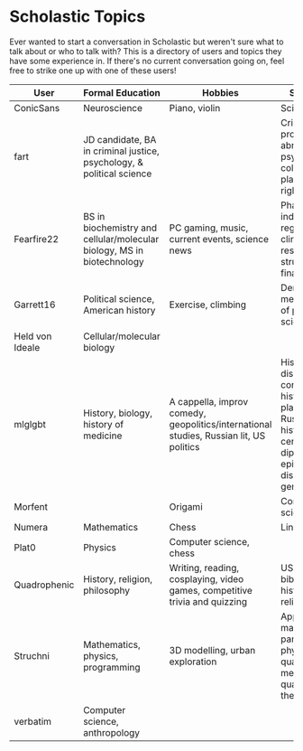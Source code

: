 # Scholastic Topics

Ever wanted to start a conversation in Scholastic but weren't sure what to talk about or who to talk with? This is a directory of users and topics they have some experience in. If there's no current conversation going on, feel free to strike one up with one of these users!

| User | Formal Education | Hobbies | Specialties |
|-|-|-|-|
| ConicSans | Neuroscience | Piano, violin | Science, music |
| fart | JD candidate, BA in criminal justice, psychology, & political science |  | Criminal procedure, abnormal psychology, college planning, civil rights |
| Fearfire22 | BS in biochemistry and cellular/molecular biology, MS in biotechnology | PC gaming, music, current events, science news | Pharmaceutical industry: regulatory, clinical, research, structure, financial |
| Garrett16 | Political science, American history | Exercise, climbing | Democracy, methodology of political science |
| Held von Ideale | Cellular/molecular biology |  |  |
| mlglgbt | History, biology, history of medicine | A cappella, improv comedy, geopolitics/international studies, Russian lit, US politics | History of disease concepts, history of plague, Russian history, 19th century diplomacy, epidemic disease, genomics |
| Morfent |  | Origami | Computer science |
| Numera | Mathematics | Chess | Linear algebra |
| Plat0 | Physics | Computer science, chess |  |
| Quadrophenic | History, religion, philosophy | Writing, reading, cosplaying, video games, competitive trivia and quizzing | US history, biblical studies, history of religion |
| Struchni | Mathematics, physics, programming | 3D modelling, urban exploration | Applied mathematics, particle physics, quantum mechanics, quantum field theory |
| verbatim | Computer science, anthropology |  |  |

